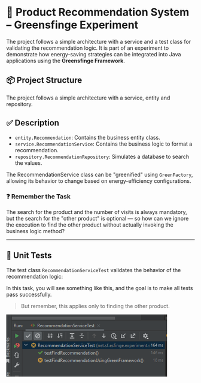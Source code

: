 # 🛒 Product Recommendation System – Greensfinge Experiment

The project follows a simple architecture with a service and a test class for validating the recommendation logic. It is part of an experiment to demonstrate how energy-saving strategies can be integrated into Java applications using the **Greensfinge Framework**.

## 📦 Project Structure

The project follows a simple architecture with a service, entity and repository.

## ✅ Description

- `entity.Recommendation`: Contains the business entity class.
- `service.RecommendationService`: Contains the business logic to format a recommendation.
- `repository.RecommendationRepository`: Simulates a database to search the values.

The RecommendationService class can be "greenified" using `GreenFactory`, allowing its behavior to change based on energy-efficiency configurations.

### ❓ Remember the Task

The search for the product and the number of visits is always mandatory, but the search for the "other product" is optional — so how can we ignore the execution to find the other product without actually invoking the business logic method?

---

## 🧪 Unit Tests

The test class `RecommendationServiceTest` validates the behavior of the recommendation logic:

In this task, you will see something like this, and the goal is to make all tests pass successfully.

> But remember, this applies only to finding the other product.
> 
![img.png](img.png)